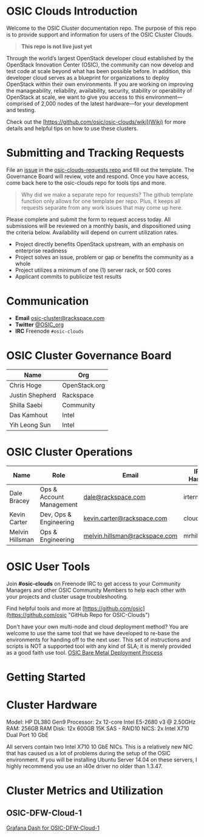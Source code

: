 # OSIC Clouds Introduction
Welcome to the OSIC Cluster documentation repo. The purpose of this repo is to provide support and information for users of the OSIC Cluster Clouds.

> **This repo is not live just yet**

Through the world’s largest OpenStack developer cloud established by the OpenStack Innovation Center (OSIC), the community can now develop and test code at scale beyond what has been possible before. In addition, this developer cloud serves as a blueprint for organizations to deploy OpenStack within their own environments.
If you are working on improving the manageability, reliability, availability, security, stability or operability of OpenStack at scale, we want to give you access to this environment—comprised of 2,000 nodes of the latest hardware—for your development and testing.

Check out the [https://github.com/osic/osic-clouds/wiki](Wiki) for more details and helpful tips on how to use these clusters.

# Submitting and Tracking Requests
File an [issue](https://github.com/osic/osic-clouds-requests/issues) in the [osic-clouds-requests repo](https://github.com/osic/osic-clouds-requests) and fill out the template. The Governance Board will review, vote and respond. Once you have access, come back here to the osic-clouds repo for tools tips and more.
> Why did we make a separate repo for requests? The github template function only allows for one template per repo. Plus, it keeps all requests separate from any work issues that may come up here.

Please complete and submit the form to request access today. All submissions will be reviewed on a monthly basis, and dispositioned using the criteria below. Availability will depend on current utilization rates.
 
 - Project directly benefits OpenStack upstream, with an emphasis on enterprise readiness
 - Project solves an issue, problem or gap or benefits the community as a whole
 - Project utilizes a minimum of one (1) server rack, or 500 cores
 - Applicant commits to publicize test results

# Communication
 - **Email**  osic-cluster@rackspace.com
 - **Twitter** [@OSIC_org](https://twitter.com/OSIC_org)
 - **IRC** Freenode `#osic-clouds`

# OSIC Cluster Governance Board
| Name | Org |
| --- | --- |
| Chris Hoge| OpenStack.org |
| Justin Shepherd | Rackspace |
| Shilla Saebi | Community |
| Das Kamhout | Intel |
| Yih Leong Sun | Intel |

# OSIC Cluster Operations
| Name | Role | Email | IRC Handle | Twitter |
| --- | --- | --- | --- | --- |
| Dale Bracey | Ops & Account Management | dale@rackspace.com | irtermite | [@irtermite](https://twitter.com/irtermite) |
| Kevin Carter | Dev, Ops & Engineering | kevin.carter@rackspace.com | cloudnull | [@cloudnull](https://twitter.com/cloudnull) |
| Melvin Hillsman | Ops & Engineering | melvin.hillsman@rackspace.com | mrhillsman | [@mrhillsman](https://twitter.com/mrhillsman) |
 
# OSIC User Tools
Join **#osic-clouds** on Freenode IRC to get access to your Community Managers and other OSIC Community Members to help each other with your projects and cluster usage troubleshooting.

Find helpful tools and more at [https://github.com/osic](https://github.com/osic "GitHub Repo for OSIC-Clouds")

Don't have your own multi-node and cloud deployment method? You are welcome to use the same tool that we have developed to re-base the environments for handing off to the next user. This set of instructions and scripts is NOT a supported tool with any kind of SLA; it is merely provided as a good faith use tool. [OSIC Bare Metal Deployment Process](https://github.com/osic/osic-bare-metal-deployment-process)

# Getting Started

# Cluster Hardware
Model: HP DL380 Gen9
Processor: 2x 12-core Intel E5-2680 v3 @ 2.50GHz
RAM: 256GB RAM
Disk: 12x 600GB 15K SAS - RAID10
NICS: 2x Intel X710 Dual Port 10 GbE

All servers contain two Intel X710 10 GbE NICs. This is a relatively new NIC that has caused us a lot of problems during the setup of the OSIC environment. If you will be installing Ubuntu Server 14.04 on these servers, I highly recommend you use an i40e driver no older than 1.3.47.

# Cluster Metrics and Utilization
## OSIC-DFW-Cloud-1
[Grafana Dash for OSIC-DFW-Cloud-1](https://cloud1.osic.org/grafana/)